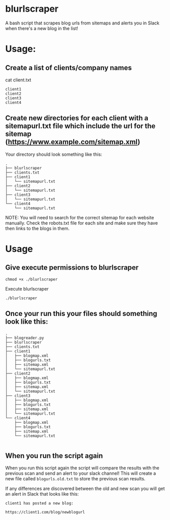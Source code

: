 # blurlscraper
A bash script that scrapes blog urls from sitemaps and alerts you in Slack when there's a new blog in the list!

# Usage:

## Create a list of clients/company names

cat client.txt 
```
client1
client2
client3
client4
```

## Create new directories for each client with a sitemapurl.txt file which include the url for the sitemap (https://www.example.com/sitemap.xml)

Your directory should look something like this:

```
.
├── blurlscraper
├── clients.txt
├── client1
│   └── sitemapurl.txt
├── client2
│   └── sitemapurl.txt
├── client3
│   └── sitemapurl.txt
└── client4
    └── sitemapurl.txt
```
NOTE: You will need to search for the correct sitemap for each website manually. Check the robots.txt file for each site and make sure they have then links to the blogs in them.

# Usage

## Give execute permissions to blurlscraper

`chmod +x ./blurlscraper`

Execute blurlscraper

`./blurlscraper`

## Once your run this your files should something look like this:

```
.
├── blogreader.py
├── blurlscraper
├── clients.txt
├── client1
│   ├── blogmap.xml
│   ├── blogurls.txt
│   ├── sitemap.xml
│   └── sitemapurl.txt
├── client2
│   ├── blogmap.xml
│   ├── blogurls.txt
│   ├── sitemap.xml
│   └── sitemapurl.txt
├── client3
│   ├── blogmap.xml
│   ├── blogurls.txt
│   ├── sitemap.xml
│   └── sitemapurl.txt
└── client4
    ├── blogmap.xml
    ├── blogurls.txt
    ├── sitemap.xml
    └── sitemapurl.txt
    
```
## When you run the script again

When you run this script again the script will compare the results with the previous scan and send an alert to your slack channel! This will create a new file called `blogurls.old.txt` to store the previous scan results. 

If any differences are discovered between the old and new scan you will get an alert in Slack that looks like this:


```
client1 has posted a new blog:

https://client1.com/blog/newblogurl
```






